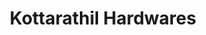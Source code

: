 ---
title: "Kottarathil Hardwares"
url: /kalaketty/kottarathil-hardwares-sabarimala-kodaikkanal-road/
shop: Eisenwaren
---